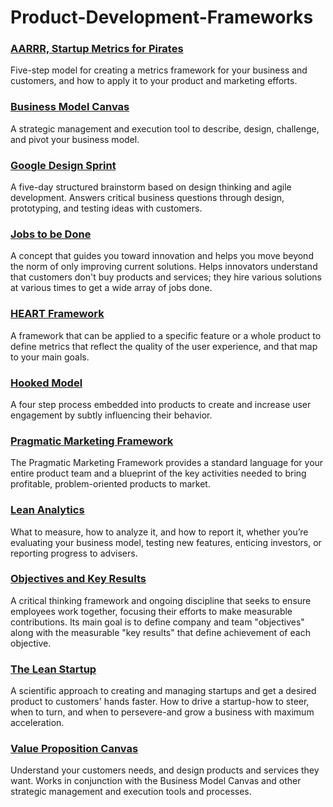 # Product-Development-Frameworks

### [AARRR, Startup Metrics for Pirates](http://alinmat.com/productdepot/aarrr-startup-metrics-for-pirates/?ref=git)

Five-step model for creating a metrics framework for your business and customers, and how to apply it to your product and marketing efforts.

### [Business Model Canvas](http://alinmat.com/productdepot/business-model-canvas/?ref=git)

A strategic management and execution tool to describe, design, challenge, and pivot your business model.

### [Google Design Sprint](http://alinmat.com/productdepot/google-design-sprint/?ref=git)

A five-day structured brainstorm based on design thinking and agile development. Answers critical business questions through design, prototyping, and testing ideas with customers.

### [Jobs to be Done](http://alinmat.com/productdepot/jobs-to-be-done/?ref=git)

A concept that guides you toward innovation and helps you move beyond the norm of only improving current solutions. Helps innovators understand that customers don't buy products and services; they hire various solutions at various times to get a wide array of jobs done.

### [HEART Framework](http://alinmat.com/productdepot/heart-framework/?ref=git)

A framework that can be applied to a specific feature or a whole product to define metrics that reflect the quality of the user experience, and that map to your main goals.

### [Hooked Model](http://alinmat.com/productdepot/hooked-model/?ref=git)

A four step process embedded into products to create and increase user engagement by subtly influencing their behavior.

### [Pragmatic Marketing Framework](http://alinmat.com/productdepot/pragmatic-marketing-framework/?ref=git)

The Pragmatic Marketing Framework provides a standard language for your entire product team and a blueprint of the key activities needed to bring profitable, problem-oriented products to market.

### [Lean Analytics](http://alinmat.com/productdepot/lean-analytics/?ref=git)

What to measure, how to analyze it, and how to report it, whether you’re evaluating your business model, testing new features, enticing investors, or reporting progress to advisers.

### [Objectives and Key Results](http://alinmat.com/productdepot/objectives-and-key-results/?ref=git)

A critical thinking framework and ongoing discipline that seeks to ensure employees work together, focusing their efforts to make measurable contributions. Its main goal is to define company and team "objectives" along with the measurable "key results" that define achievement of each objective.

### [The Lean Startup](http://alinmat.com/productdepot/the-lean-startup/?ref=git)

A scientific approach to creating and managing startups and get a desired product to customers' hands faster. How to drive a startup-how to steer, when to turn, and when to persevere-and grow a business with maximum acceleration.

### [Value Proposition Canvas](http://alinmat.com/productdepot/value-proposition-canvas/?ref=git)

Understand your customers needs, and design products and services they want. Works in conjunction with the Business Model Canvas and other strategic management and execution tools and processes.
